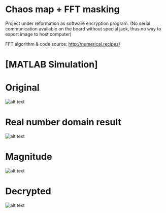 # Chaos map + FFT masking
Project under reformation as software encryption program. (No serial communication available on the board without special jack, thus no way to export image to host computer)


FFT algorithm & code source: http://numerical.recipes/

# [MATLAB Simulation]

# Original
![alt text](https://i.imgur.com/vBJmepc.png)

# Real number domain result
![alt text](https://i.imgur.com/W00mfQn.png)

# Magnitude
![alt text](https://i.imgur.com/qXGcfU4.png) 

# Decrypted
![alt text](https://i.imgur.com/CSGYoXT.png)
